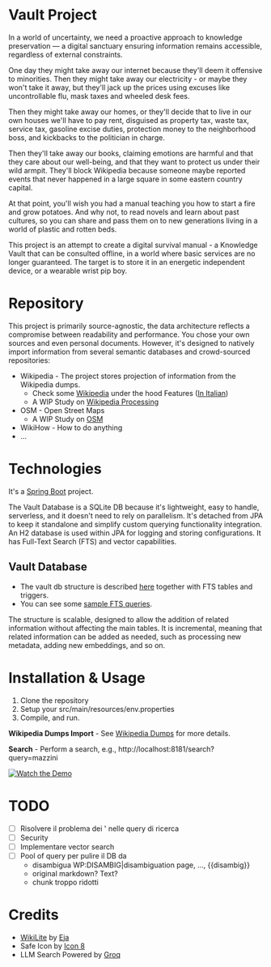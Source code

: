 # Vault Project

In a world of uncertainty, we need a proactive approach to knowledge preservation —
a digital sanctuary ensuring information remains accessible, regardless of external constraints.

One day they might take away our internet because they'll deem it offensive to minorities. 
Then they might take away our electricity - or maybe they won't take it away, 
but they'll jack up the prices using excuses like uncontrollable flu, mask taxes and wheeled desk fees.

Then they might take away our homes, or they'll decide that to live in our own houses
we'll have to pay rent, disguised as property tax, waste tax, service tax, gasoline excise duties,
protection money to the neighborhood boss, and kickbacks to the politician in charge.

Then they'll take away our books, claiming emotions are harmful 
and that they care about our well-being, and that they want to protect us under their wild armpit.
They'll block Wikipedia because someone maybe reported events that never happened 
in a large square in some eastern country capital.

At that point, you'll wish you had a manual teaching you how to start a fire and grow potatoes. 
And why not, to read novels and learn about past cultures, 
so you can share and pass them on to new generations living in a world of plastic and rotten beds.

This project is an attempt to create a digital survival manual - a Knowledge Vault that can be consulted offline, 
in a world where basic services are no longer guaranteed.
The target is to store it in an energetic independent device, or a wearable wrist pip boy.

# Repository

This project is primarily source-agnostic, 
the data architecture reflects a compromise between readability and performance. 
You chose your own sources and even personal documents.
However, it's designed to natively import information from several semantic databases and crowd-sourced repositories:

* Wikipedia - The project stores projection of information from the Wikipedia dumps.
  * Check some [Wikipedia](./docs/wikipedia.md) under the hood Features ([In Italian](./docs/wikipedia_it.md))
  * A WIP Study on [Wikipedia Processing](./docs/wikipedia_processing.md)
* OSM - Open Street Maps
  * A WIP Study on [OSM](./docs/openstreetmap.md)
* WikiHow - How to do anything
* ...

# Technologies

It's a [Spring Boot](https://start.spring.io/#!type=maven-project&language=java&platformVersion=3.4.1&packaging=jar&jvmVersion=17&groupId=tk.artsakenos&artifactId=vault&name=Vault&description=A%20Vault%20with%20Knowledge&packageName=tk.artsakenos.vault&dependencies=web,lombok,devtools,thymeleaf,data-jpa,h2,spring-ai-ollama) project.

The Vault Database is a SQLite DB because it's lightweight, easy to handle, serverless, 
and it doesn't need to rely on parallelism. 
It's detached from JPA to keep it standalone and simplify custom querying functionality integration.
An H2 database is used within JPA for logging and storing configurations.
It has Full-Text Search (FTS) and vector capabilities.

## Vault Database

* The vault db structure is described [here](./src/main/resources/database/vault_init.sql) together with FTS tables and triggers.
* You can see some [sample FTS queries](./docs/vault_fts_queries.sql).

The structure is scalable, designed to allow the addition of related information without affecting the main tables.
It is incremental, meaning that related information can be added as needed, 
such as processing new metadata, adding new embeddings, and so on.

# Installation & Usage

1. Clone the repository
2. Setup your src/main/resources/env.properties
3. Compile, and run.

**Wikipedia Dumps Import** - See [Wikipedia Dumps](./docs/wikipedia.md#download-procedure) for more details.

**Search** - Perform a search, e.g., http://localhost:8181/search?query=mazzini

[![Watch the Demo](https://img.youtube.com/vi/m3wewJOdCUs/0.jpg)](https://www.youtube.com/watch?v=m3wewJOdCUs&ab_channel=AndreaAddis)


# TODO

- [ ] Risolvere il problema dei ' nelle query di ricerca
- [ ] Security
- [ ] Implementare vector search
- [ ] Pool of query per pulire il DB da 
  - disambigua WP:DISAMBIG|disambiguation page, ..., {{disambig}} 
  - original markdown? Text?
  - chunk troppo ridotti


# Credits

* [WikiLite](https://github.com/eja/wikilite) by [Eja](https://eja.it)
* Safe Icon by [Icon 8](https://icons8.com/icon/80779/safe)
* LLM Search Powered by [Groq](https://groq.com)
